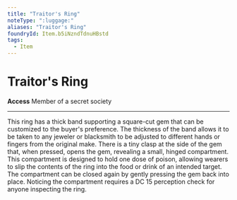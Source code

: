 ```yaml
---
title: "Traitor's Ring"
noteType: ":luggage:"
aliases: "Traitor's Ring"
foundryId: Item.b5iNzndTdnuHBstd
tags:
  - Item
---
```


# Traitor's Ring

**Access** Member of a secret society

* * *

This ring has a thick band supporting a square-cut gem that can be customized to the buyer's preference. The thickness of the band allows it to be taken to any jeweler or blacksmith to be adjusted to different hands or fingers from the original make. There is a tiny clasp at the side of the gem that, when pressed, opens the gem, revealing a small, hinged compartment. This compartment is designed to hold one dose of poison, allowing wearers to slip the contents of the ring into the food or drink of an intended target. The compartment can be closed again by gently pressing the gem back into place. Noticing the compartment requires a DC 15 perception check for anyone inspecting the ring.

